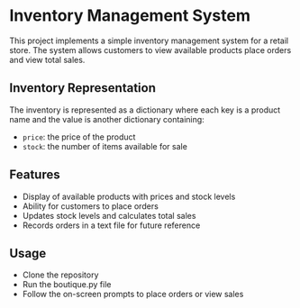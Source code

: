 # Inventory Management System
This project implements a simple inventory management system for a retail store. The system allows customers to view available products place orders and view total sales.

## Inventory Representation
The inventory is represented as a dictionary where each key is a product name and the value is another dictionary containing:

- `price`: the price of the product
- `stock`: the number of items available for sale

## Features
- Display of available products with prices and stock levels
- Ability for customers to place orders
- Updates stock levels and calculates total sales
- Records orders in a text file for future reference

## Usage
- Clone the repository
- Run the boutique.py file
- Follow the on-screen prompts to place orders or view sales
